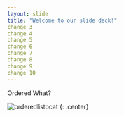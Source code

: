```yaml
---
layout: slide
title: "Welcome to our slide deck!"
change 3
change 4
change 5
change 6
change 7
change 8
change 9
change 10
---
```


Ordered What?

![orderedlistocat](https://octodex.github.com/images/orderedlistocat.png)
{: .center}
